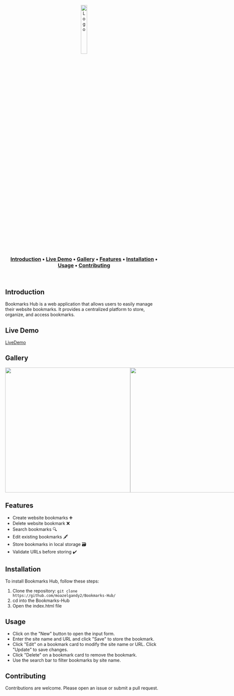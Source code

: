 <p align="center">
  <a href="https://github.com/moazelgandy2" target="_blank" rel="noopener">
  <img src="https://moazelgandy2.github.io/Bookmarks-Hub/bookmark-white.svg" width="20%" alt="Logo">
  </a>

</p>

<h3 align="center">
  <a href="#introduction">Introduction</a> •
  <a href="#livedemo">Live Demo</a> •
  <a href="#gallery">Gallery</a> •
  <a href="#features">Features</a> •
  <a href="#installation">Installation</a> •
  <a href="#usage">Usage</a> •
  <a href="#contributing">Contributing</a>
</h3>

<p>&nbsp;</p>

## Introduction

Bookmarks Hub is a web application that allows users to easily manage their website bookmarks. It provides a centralized platform to store, organize, and access bookmarks.

## Live Demo

[LiveDemo](https://moazelgandy2.github.io/Bookmarks-Hub/)

## Gallery

<div style="display: flex; justify-content: space-between;">

  <img src="https://github.com/moazelgandy2/Bookmarks-Hub/assets/56883008/16190005-abbb-41b5-ba5c-71477fa40430" width="400">

  <img src="https://github.com/moazelgandy2/Bookmarks-Hub/assets/56883008/d32507be-99c6-402c-ba09-0c7944a50e33" width="400">

<hr>

  <img src="https://github.com/moazelgandy2/Bookmarks-Hub/assets/56883008/7b19f434-6e7e-43b9-8014-8911f997e77c" width="400">

  <img src="https://github.com/moazelgandy2/Bookmarks-Hub/assets/56883008/69ed0122-aa37-4f44-af37-4b372e8d76b4" width="400">

</div>

## Features

- Create website bookmarks ➕
- Delete website bookmark ❌
- Search bookmarks 🔍
- Edit existing bookmarks 🖋️
- Store bookmarks in local storage 🗃️
- Validate URLs before storing ✔️

## Installation

To install Bookmarks Hub, follow these steps:

1. Clone the repository: `git clone https://github.com/moazelgandy2/Bookmarks-Hub/`
2. cd into the Bookmarks-Hub
3. Open the index.html file

## Usage

- Click on the "New" button to open the input form.
- Enter the site name and URL and click "Save" to store the bookmark.
- Click "Edit" on a bookmark card to modify the site name or URL. Click "Update" to save changes.
- Click "Delete" on a bookmark card to remove the bookmark.
- Use the search bar to filter bookmarks by site name.

## Contributing

Contributions are welcome. Please open an issue or submit a pull request.
